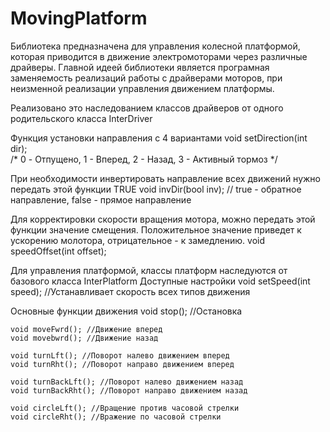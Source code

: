 # MovingPlatform

Библиотека предназначена для управления колесной платформой,
которая приводится в движение  электромоторами через различные драйверы.
Главной идеей библиотеки является програмная заменяемость реализаций
работы с драйверами моторов, при неизменной реализации управления 
движением платформы.

Реализовано это наследованием классов драйверов от одного родительского
класса InterDriver
	
Функция установки направления с 4 вариантами
	void setDirection(int dir);  
	/*
	0 - Отпущено,
	1 - Вперед,
	2 - Назад,
	3 - Активный тормоз
	*/


При необходимости инвертировать направление всех движений
нужно передать этой функции TRUE
	void invDir(bool inv); // true - обратное направление, false - прямое направление

Для корректировки скорости вращения мотора, можно передать этой функции значение
смещения. Положительное значение приведет к ускорению молотора, 
отрицательное - к замедлению.
	void speedOffset(int offset);
	
Для управления платформой, классы платформ наследуются от базового класса InterPlatform
Доступные настройки
	void setSpeed(int speed); //Устанавливает скорость всех типов движения

Основные функции движения
	void stop(); //Остановка
	
	void moveFwrd(); //Движение вперед
	void movebwrd(); //Движение назад

	void turnLft(); //Поворот налево движением вперед
	void turnRht(); //Поворот направо движением вперед

	void turnBackLft(); //Поворот налево движением назад
	void turnBackRht(); //Поворот направо движением назад

	void circleLft(); //Вращение против часовой стрелки
	void circleRht(); //Вражение по часовой стрелки


 

